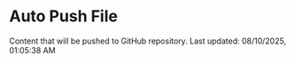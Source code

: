 # Auto Push File

Content that will be pushed to GitHub repository.
Last updated: 08/10/2025, 01:05:38 AM